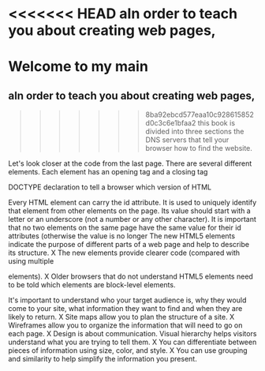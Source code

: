 <<<<<<< HEAD
aIn order to teach you about creating web pages,
=======
# Welcome to my main 
## aIn order to teach you about creating web pages,
>>>>>>> 8ba92ebcd577eaa10c928615852d0c3c6e1bfaa2
this book is divided into three sections
the DNS servers that tell your
browser how to find the website.


Let's look closer at the code from the last page.
There are several different elements. Each
element has an opening tag and a closing tag


DOCTYPE declaration to tell a
browser which version of HTML 

Every HTML element can carry
the id attribute. It is used to
uniquely identify that element
from other elements on the
page. Its value should start with
a letter or an underscore (not a
number or any other character).
It is important that no two
elements on the same page
have the same value for their id
attributes (otherwise the value is
no longer 
The new HTML5 elements indicate the purpose of
different parts of a web page and help to describe
its structure.
X The new elements provide clearer code (compared
with using multiple <div> elements).
X Older browsers that do not understand HTML5
elements need to be told which elements are
block-level elements.



It's important to understand who your target audience
is, why they would come to your site, what information
they want to find and when they are likely to return.
X Site maps allow you to plan the structure of a site.
X Wireframes allow you to organize the information that
will need to go on each page.
X Design is about communication. Visual hierarchy helps
visitors understand what you are trying to tell them.
X You can differentiate between pieces of information
using size, color, and style.
X You can use grouping and similarity to help simplify
the information you present.
